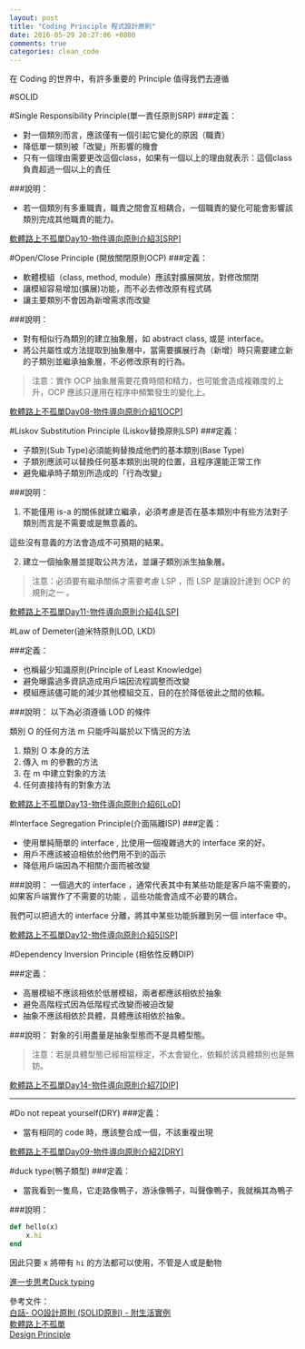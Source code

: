 ```yaml
---
layout: post
title: "Coding Principle 程式設計原則"
date: 2016-05-29 20:27:06 +0800
comments: true
categories: clean_code
---
```


在 Coding 的世界中，有許多重要的 Principle 值得我們去遵循

<!-- more -->
#SOLID

#Single Responsibility Principle(單一責任原則SRP)
###定義：
* 對一個類別而言，應該僅有一個引起它變化的原因（職責）
* 降低單一類別被「改變」所影響的機會
* 只有一個理由需要更改這個class，如果有一個以上的理由就表示：這個class負責超過一個以上的責任

###說明：
* 若一個類別有多重職責，職責之間會互相耦合，一個職責的變化可能會影響該類別完成其他職責的能力。


[軟體路上不孤單Day10-物件導向原則介紹3[SRP]](http://ithelp.ithome.com.tw/articles/10100557)

#Open/Close Principle (開放關閉原則OCP)
###定義：
* 軟體模組（class, method, module）應該對擴展開放，對修改關閉
* 讓模組容易增加(擴展)功能，而不必去修改原有程式碼
* 讓主要類別不會因為新增需求而改變

###說明：
* 對有相似行為類別的建立抽象層，如 abstract class, 或是 interface。
* 將公共屬性或方法提取到抽象層中，當需要擴展行為（新增）時只需要建立新的子類別並繼承抽象層，不必修改原有的行為。

>注意：實作 OCP 抽象層需要花費時間和精力，也可能會造成複雜度的上升，OCP 應該只運用在程序中頻繁發生的變化上。

[軟體路上不孤單Day08-物件導向原則介紹1[OCP]](http://ithelp.ithome.com.tw/articles/10100008)

#Liskov Substitution Principle (Liskov替換原則LSP)
###定義：
* 子類別(Sub Type)必須能夠替換成他們的基本類別(Base Type)
* 子類別應該可以替換任何基本類別出現的位置，且程序還能正常工作
* 避免繼承時子類別所造成的「行為改變」

###說明：
1. 不能僅用 is-a 的關係就建立繼承，必須考慮是否在基本類別中有些方法對子類別而言是不需要或是無意義的。

這些沒有意義的方法會造成不可預期的結果。

2. 建立一個抽象層並提取公共方法，並讓子類別派生抽象層。

>注意：必須要有繼承關係才需要考慮 LSP ，而 LSP 是讓設計達到 OCP 的規則之一 。

[軟體路上不孤單Day11-物件導向原則介紹4[LSP]](http://ithelp.ithome.com.tw/articles/10100827)

#Law of Demeter(迪米特原則LOD, LKD)

###定義：
* 也稱最少知識原則(Principle of Least Knowledge)
* 避免曝露過多資訊造成用戶端因流程調整而改變
* 模組應該儘可能的減少其他模組交互，目的在於降低彼此之間的依賴。

###說明：
以下為必須遵循 LOD 的條件

類別 O 的任何方法 m 只能呼叫屬於以下情況的方法

1. 類別 O 本身的方法
2. 傳入 m 的參數的方法
3. 在 m 中建立對象的方法
4. 任何直接持有的對象方法

[軟體路上不孤單Day13-物件導向原則介紹6[LoD]](http://ithelp.ithome.com.tw/articles/10101265)

#Interface Segregation Principle(介面隔離ISP)
###定義：
* 使用單純簡單的 interface , 比使用一個複雜過大的 interface 來的好。   
* 用戶不應該被迫相依於他們用不到的函示
* 降低用戶端因為不相關介面而被改變  

###說明：
一個過大的 interface ，通常代表其中有某些功能是客戶端不需要的，如果客戶端實作了不需要的功能 ，這些功能會造成不必要的耦合。

我們可以把過大的 interface 分離，將其中某些功能拆離到另一個 interface 中。

[軟體路上不孤單Day12-物件導向原則介紹5[ISP]](http://ithelp.ithome.com.tw/articles/10101106)

#Dependency Inversion Principle (相依性反轉DIP)

###定義：
* 高層模組不應該相依於低層模組，兩者都應該相依於抽象
* 避免高階程式因為低階程式改變而被迫改變
* 抽象不應該相依於具體，具體應該相依於抽象。

###說明：
對象的引用盡量是抽象型態而不是具體型態。

>注意：若是具體型態已經相當穩定，不太會變化，依賴於該具體類別也是無妨。

[軟體路上不孤單Day14-物件導向原則介紹7[DIP]](http://ithelp.ithome.com.tw/articles/10101486)

---

#Do not repeat yourself(DRY)
###定義：
* 當有相同的 code 時，應該整合成一個，不該重複出現

[軟體路上不孤單Day09-物件導向原則介紹2[DRY]](http://ithelp.ithome.com.tw/articles/10100309)

#duck type(鴨子類型)
###定義：
* 當我看到一隻鳥，它走路像鴨子，游泳像鴨子，叫聲像鴨子，我就稱其為鴨子

###說明：
```ruby
def hello(x)
    x.hi
end
```

因此只要 x 將帶有 `hi` 的方法都可以使用，不管是人或是動物

[進一步思考Duck typing](http://www.ithome.com.tw/voice/88063)

參考文件：  
[白話- OO設計原則 (SOLID原則) - 附生活實例](http://rockssdlog.blogspot.tw/2012/03/oo-solid.html)   
[軟體路上不孤單](http://ithelp.ithome.com.tw/search?tab=article&search=%E8%BB%9F%E9%AB%94%E8%B7%AF%E4%B8%8A%E4%B8%8D%E5%AD%A4%E5%96%AE&page=1)  
[Design Principle](http://122.146.238.121/wordpress/?cat=95)
